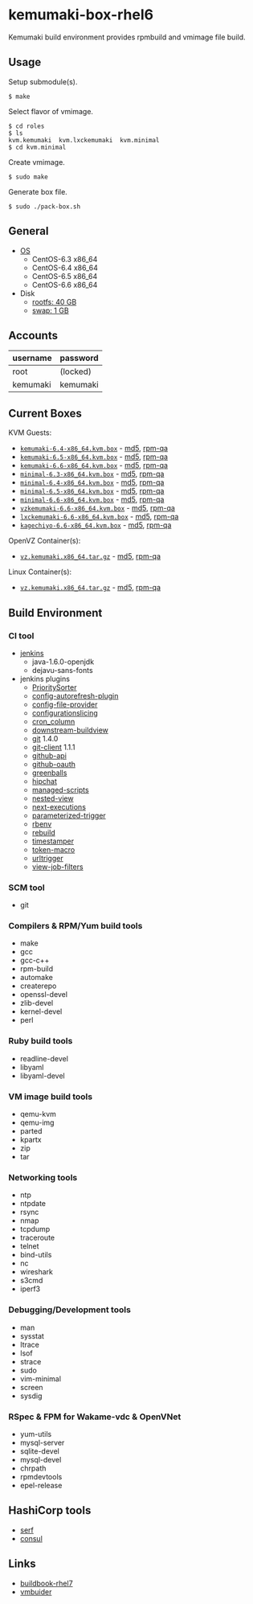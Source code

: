 kemumaki-box-rhel6
==================

Kemumaki build environment provides rpmbuild and vmimage file build.

Usage
-----

Setup submodule(s).

```
$ make
```

Select flavor of vmimage.

```
$ cd roles
$ ls
kvm.kemumaki  kvm.lxckemumaki  kvm.minimal
$ cd kvm.minimal
```

Create vmimage.

```
$ sudo make
```

Generate box file.

```
$ sudo ./pack-box.sh
```

General
-------

+ [OS](vmbuilder.conf#L5-L6)
  + CentOS-6.3 x86_64
  + CentOS-6.4 x86_64
  + CentOS-6.5 x86_64
  + CentOS-6.6 x86_64
+ Disk
  + [rootfs: 40 GB](vmbuilder.conf.d/disk.conf#L1)
  + [swap: 1 GB](vmbuilder.conf.d/disk.conf#L2)

Accounts
--------

| username | password |
|:---------|:---------|
| root     | (locked) |
| kemumaki | kemumaki |

Current Boxes
-------------

KVM Guests:

+ [`kemumaki-6.4-x86_64.kvm.box`](http://dlc2.wakame.axsh.jp/wakameci/kemumaki-box-rhel6/current/kemumaki-6.4-x86_64.kvm.box) - [md5](http://dlc2.wakame.axsh.jp/wakameci/kemumaki-box-rhel6/current/kemumaki-6.4-x86_64.kvm.box.md5), [rpm-qa](http://dlc2.wakame.axsh.jp/wakameci/kemumaki-box-rhel6/current/kemumaki-6.4-x86_64.kvm.box.rpm-qa)
+ [`kemumaki-6.5-x86_64.kvm.box`](http://dlc2.wakame.axsh.jp/wakameci/kemumaki-box-rhel6/current/kemumaki-6.5-x86_64.kvm.box) - [md5](http://dlc2.wakame.axsh.jp/wakameci/kemumaki-box-rhel6/current/kemumaki-6.5-x86_64.kvm.box.md5), [rpm-qa](http://dlc2.wakame.axsh.jp/wakameci/kemumaki-box-rhel6/current/kemumaki-6.5-x86_64.kvm.box.rpm-qa)
+ [`kemumaki-6.6-x86_64.kvm.box`](http://dlc2.wakame.axsh.jp/wakameci/kemumaki-box-rhel6/current/kemumaki-6.6-x86_64.kvm.box) - [md5](http://dlc2.wakame.axsh.jp/wakameci/kemumaki-box-rhel6/current/kemumaki-6.6-x86_64.kvm.box.md5), [rpm-qa](http://dlc2.wakame.axsh.jp/wakameci/kemumaki-box-rhel6/current/kemumaki-6.6-x86_64.kvm.box.rpm-qa)
+ [`minimal-6.3-x86_64.kvm.box`](http://dlc2.wakame.axsh.jp/wakameci/kemumaki-box-rhel6/current/minimal-6.3-x86_64.kvm.box) - [md5](http://dlc2.wakame.axsh.jp/wakameci/kemumaki-box-rhel6/current/minimal-6.3-x86_64.kvm.box.md5), [rpm-qa](http://dlc2.wakame.axsh.jp/wakameci/kemumaki-box-rhel6/current/minimal-6.3-x86_64.kvm.box.rpm-qa)
+ [`minimal-6.4-x86_64.kvm.box`](http://dlc2.wakame.axsh.jp/wakameci/kemumaki-box-rhel6/current/minimal-6.4-x86_64.kvm.box) - [md5](http://dlc2.wakame.axsh.jp/wakameci/kemumaki-box-rhel6/current/minimal-6.4-x86_64.kvm.box.md5), [rpm-qa](http://dlc2.wakame.axsh.jp/wakameci/kemumaki-box-rhel6/current/minimal-6.4-x86_64.kvm.box.rpm-qa)
+ [`minimal-6.5-x86_64.kvm.box`](http://dlc2.wakame.axsh.jp/wakameci/kemumaki-box-rhel6/current/minimal-6.5-x86_64.kvm.box) - [md5](http://dlc2.wakame.axsh.jp/wakameci/kemumaki-box-rhel6/current/minimal-6.5-x86_64.kvm.box.md5), [rpm-qa](http://dlc2.wakame.axsh.jp/wakameci/kemumaki-box-rhel6/current/minimal-6.5-x86_64.kvm.box.rpm-qa)
+ [`minimal-6.6-x86_64.kvm.box`](http://dlc2.wakame.axsh.jp/wakameci/kemumaki-box-rhel6/current/minimal-6.6-x86_64.kvm.box) - [md5](http://dlc2.wakame.axsh.jp/wakameci/kemumaki-box-rhel6/current/minimal-6.6-x86_64.kvm.box.md5), [rpm-qa](http://dlc2.wakame.axsh.jp/wakameci/kemumaki-box-rhel6/current/minimal-6.6-x86_64.kvm.box.rpm-qa)
+ [`vzkemumaki-6.6-x86_64.kvm.box`](http://dlc2.wakame.axsh.jp/wakameci/kemumaki-box-rhel6/current/vzkemumaki-6.6-x86_64.kvm.box) - [md5](http://dlc2.wakame.axsh.jp/wakameci/kemumaki-box-rhel6/current/vzkemumaki-6.6-x86_64.kvm.box.md5), [rpm-qa](http://dlc2.wakame.axsh.jp/wakameci/kemumaki-box-rhel6/current/vzkemumaki-6.6-x86_64.kvm.box.rpm-qa)
+ [`lxckemumaki-6.6-x86_64.kvm.box`](http://dlc2.wakame.axsh.jp/wakameci/kemumaki-box-rhel6/current/lxckemumaki-6.6-x86_64.kvm.box) - [md5](http://dlc2.wakame.axsh.jp/wakameci/kemumaki-box-rhel6/current/lxckemumaki-6.6-x86_64.kvm.box.md5), [rpm-qa](http://dlc2.wakame.axsh.jp/wakameci/kemumaki-box-rhel6/current/lxckemumaki-6.6-x86_64.kvm.box.rpm-qa)
+ [`kagechiyo-6.6-x86_64.kvm.box`](http://dlc2.wakame.axsh.jp/wakameci/kemumaki-box-rhel6/current/kagechiyo-6.6-x86_64.kvm.box) - [md5](http://dlc2.wakame.axsh.jp/wakameci/kemumaki-box-rhel6/current/kagechiyo-6.6-x86_64.kvm.box.md5), [rpm-qa](http://dlc2.wakame.axsh.jp/wakameci/kemumaki-box-rhel6/current/kagechiyo-6.6-x86_64.kvm.box.rpm-qa)

OpenVZ Container(s):

+ [`vz.kemumaki.x86_64.tar.gz`](http://dlc2.wakame.axsh.jp/wakameci/kemumaki-box-rhel6/current/vz.kemumaki.x86_64.tar.gz) - [md5](http://dlc2.wakame.axsh.jp/wakameci/kemumaki-box-rhel6/current/vz.kemumaki.x86_64.tar.gz.md5), [rpm-qa](http://dlc2.wakame.axsh.jp/wakameci/kemumaki-box-rhel6/current/vz.kemumaki.x86_64.rpm-qa)

Linux Container(s):

+ [`vz.kemumaki.x86_64.tar.gz`](http://dlc2.wakame.axsh.jp/wakameci/kemumaki-box-rhel6/current/vz.kemumaki.x86_64.tar.gz)  - [md5](http://dlc2.wakame.axsh.jp/wakameci/kemumaki-box-rhel6/current/vz.kemumaki.x86_64.tar.gz.md5), [rpm-qa](http://dlc2.wakame.axsh.jp/wakameci/kemumaki-box-rhel6/current/vz.kemumaki.x86_64.rpm-qa)

Build Environment
-----------------

### CI tool

+ [jenkins](http://jenkins-ci.org/)
   + java-1.6.0-openjdk
   + dejavu-sans-fonts
+ jenkins plugins
   + [PrioritySorter](https://wiki.jenkins-ci.org/display/JENKINS/Priority+Sorter+Plugin)
   + [config-autorefresh-plugin](https://wiki.jenkins-ci.org/display/JENKINS/Config+AutoRefresh+Plugin)
   + [config-file-provider](https://wiki.jenkins-ci.org/display/JENKINS/Config+File+Provider+Plugin)
   + [configurationslicing](https://wiki.jenkins-ci.org/display/JENKINS/Configuration+Slicing+Plugin)
   + [cron_column](https://wiki.jenkins-ci.org/display/JENKINS/Cron+Column+Plugin)
   + [downstream-buildview](https://wiki.jenkins-ci.org/display/JENKINS/Downstream+buildview+plugin)
   + [git](https://wiki.jenkins-ci.org/display/JENKINS/Git+Plugin)        1.4.0
   + [git-client](https://wiki.jenkins-ci.org/display/JENKINS/Git+Client+Plugin) 1.1.1
   + [github-api](https://wiki.jenkins-ci.org/display/JENKINS/GitHub+API+Plugin)
   + [github-oauth](https://wiki.jenkins-ci.org/display/JENKINS/Github+OAuth+Plugin)
   + [greenballs](https://wiki.jenkins-ci.org/display/JENKINS/Green+Balls)
   + [hipchat](https://wiki.jenkins-ci.org/display/JENKINS/HipChat+Plugin)
   + [managed-scripts](https://wiki.jenkins-ci.org/display/JENKINS/Managed+Script+Plugin)
   + [nested-view](https://wiki.jenkins-ci.org/display/JENKINS/Nested+View+Plugin)
   + [next-executions](https://wiki.jenkins-ci.org/display/JENKINS/Next+Executions)
   + [parameterized-trigger](https://wiki.jenkins-ci.org/display/JENKINS/Parameterized+Trigger+Plugin)
   + [rbenv](https://wiki.jenkins-ci.org/display/JENKINS/Rbenv+Plugin)
   + [rebuild](https://wiki.jenkins-ci.org/display/JENKINS/Rebuild+Plugin)
   + [timestamper](https://wiki.jenkins-ci.org/display/JENKINS/Timestamper)
   + [token-macro](https://wiki.jenkins-ci.org/display/JENKINS/Token+Macro+Plugin)
   + [urltrigger](https://wiki.jenkins-ci.org/display/JENKINS/URLTrigger+Plugin)
   + [view-job-filters](https://wiki.jenkins-ci.org/display/JENKINS/View+Job+Filters)

### SCM tool

+ git

### Compilers &amp; RPM/Yum build tools

+ make
+ gcc
+ gcc-c++
+ rpm-build
+ automake
+ createrepo
+ openssl-devel
+ zlib-devel
+ kernel-devel
+ perl

### Ruby build tools

+ readline-devel
+ libyaml
+ libyaml-devel

### VM image build tools

+ qemu-kvm
+ qemu-img
+ parted
+ kpartx
+ zip
+ tar

### Networking tools

+ ntp
+ ntpdate
+ rsync
+ nmap
+ tcpdump
+ traceroute
+ telnet
+ bind-utils
+ nc
+ wireshark
+ s3cmd
+ iperf3

### Debugging/Development tools

+ man
+ sysstat
+ ltrace
+ lsof
+ strace
+ sudo
+ vim-minimal
+ screen
+ sysdig

### RSpec &amp; FPM for Wakame-vdc &amp; OpenVNet

+ yum-utils
+ mysql-server
+ sqlite-devel
+ mysql-devel
+ chrpath
+ rpmdevtools
+ epel-release

## HashiCorp tools

+ [serf](https://serfdom.io/)
+ [consul](https://consul.io/)

Links
-----

+ [buildbook-rhel7](https://github.com/wakameci/buildbook-rhel7)
+ [vmbuider](https://github.com/hansode/vmbuilder)
